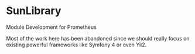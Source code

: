 # SunLibrary
Module Development for Prometheus

Most of the work here has been abandoned since we should really focus on existing powerful frameworks like Symfony 4 or even Yii2.

